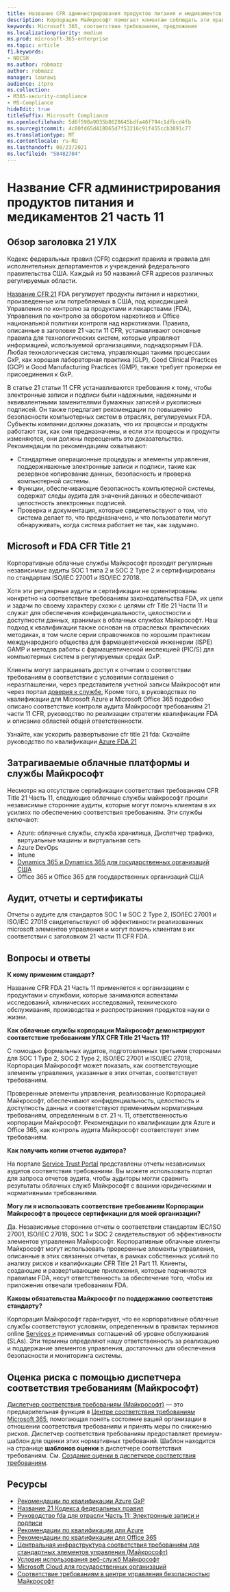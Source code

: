 ```yaml
---
title: Название CFR администрирования продуктов питания и медикаментов 21 часть 11
description: Корпорация Майкрософт помогает клиентам соблюдать эти правила администрирования пищевых продуктов и медикаментов США.
keywords: Microsoft 365, соответствие требованиям, предложения
ms.localizationpriority: medium
ms.prod: microsoft-365-enterprise
ms.topic: article
f1.keywords:
- NOCSH
ms.author: robmazz
author: robmazz
manager: laurawi
audience: itpro
ms.collection:
- M365-security-compliance
- MS-Compliance
hideEdit: true
titleSuffix: Microsoft Compliance
ms.openlocfilehash: 5d6f590a9035b8628645bdfa46f794c1dfbcd4fb
ms.sourcegitcommit: 4c00fd65d418065d7f53216c91f455ccb3891c77
ms.translationtype: MT
ms.contentlocale: ru-RU
ms.lasthandoff: 08/23/2021
ms.locfileid: "58482704"
---
```

# <a name="food-and-drug-administration-cfr-title-21-part-11"></a>Название CFR администрирования продуктов питания и медикаментов 21 часть 11

## <a name="fda-cfr-title-21-overview"></a>Обзор заголовка 21 УЛХ

Кодекс федеральных правил (CFR) содержит правила и правила для исполнительных департаментов и учреждений федерального правительства США. Каждый из 50 названий CFR адресов различных регулируемых области.

[Название CFR 21](https://aka.ms/FDA-CFR) FDA регулирует продукты питания и наркотики, произведенные или потребляемых в США, под юрисдикцией Управления по контролю за продуктами и лекарствами (FDA), Управления по контролю за оборотом наркотиков и Office национальной политики контроля над наркотиками. Правила, описанные в заголовке 21 части 11 CFR, устанавливают основные правила для технологических систем, которые управляют информацией, используемой организациями, поднадзорным FDA. Любая технологическая система, управляющая такими процессами GxP, как хорошая лабораторная практика (GLP), Good Clinical Practices (GCP) и Good Manufacturing Practices (GMP), также требует проверки ее присоединения к GxP.

В статье 21 статьи 11 CFR устанавливаются требования к тому, чтобы электронные записи и подписи были надежными, надежными и эквивалентными заменителями бумажных записей и рукописных подписей. Он также предлагает рекомендации по повышению безопасности компьютерных систем в отраслях, регулируемых FDA. Субъекты компании должны доказать, что их процессы и продукты работают так, как они предназначены, и если эти процессы и продукты изменяются, они должны переоценить это доказательство. Рекомендации по рекомендациям охватывают:

- Стандартные операционные процедуры и элементы управления, поддерживаюные электронные записи и подписи, такие как резервное копирование данных, безопасность и проверка компьютерной системы.
- Функции, обеспечивающие безопасность компьютерной системы, содержат следы аудита для значений данных и обеспечивают целостность электронных подписей.
- Проверка и документация, которые свидетельствуют о том, что система делает то, что предназначено, и что пользователи могут обнаруживать, когда система работает не так, как задумано.

## <a name="microsoft-and-fda-cfr-title-21"></a>Microsoft и FDA CFR Title 21

Корпоративные облачные службы Майкрософт проходят регулярные независимые аудиты SOC 1 типа 2 и SOC 2 Type 2 и сертифицированы по стандартам ISO/IEC 27001 и ISO/IEC 27018.

Хотя эти регулярные аудиты и сертификации не ориентированы конкретно на соответствие требованиям законодательства FDA, их цели и задачи по своему характеру схожи с целями cfr Title 21 Части 11 и служат для обеспечения конфиденциальности, целостности и доступности данных, хранимых в облачных службах Майкрософт. Наш подход к квалификации также основан на отраслевых практических методиках, в том числе серии справочников по хорошим практикам международного общества для фармацевтической инженерии (ISPE) GAMP и методов работы с фармацевтической инспекцией (PIC/S) для компьютерных систем в регулируемых средах GxP.

Клиенты могут запрашивать доступ к отчетам о соответствии требованиям в соответствии с условиями соглашения о неразглашлении, через представителя учетной записи Майкрософт или через портал [доверия к службе.](https://aka.ms/stphelp) Кроме того, в руководствах по квалификации для Microsoft Azure и Microsoft Office 365 подробно описано соответствие контроля аудита Майкрософт требованиям 21 части 11 CFR, руководство по реализации стратегии квалификации FDA и описание областей общей ответственности.

Узнайте, как ускорить развертывание cfr title 21 fda: Скачайте руководство по квалификации [Azure FDA 21](https://go.microsoft.com/fwlink/p/?linkid=2086604)

## <a name="microsoft-in-scope-cloud-platforms--services"></a>Затрагиваемые облачные платформы и службы Майкрософт

Несмотря на отсутствие сертификации соответствия требованиям CFR Title 21 Часть 11, следующие облачные службы майкрософт прошли независимые сторонние аудиты, которые могут помочь клиентам в их усилиях по обеспечению соответствия требованиям. Эти службы включают:

- Azure: облачные службы, служба хранилища, Диспетчер трафика, виртуальные машины и виртуальная сеть
- Azure DevOps
- Intune
- [Dynamics 365 и Dynamics 365 для государственных организаций США](https://aka.ms/d365-compliance-list)
- Office 365 и Office 365 для государственных организаций США

## <a name="audits-reports-and-certificates"></a>Аудит, отчеты и сертификаты

Отчеты о аудите для стандартов SOC 1 и SOC 2 Type 2, ISO/IEC 27001 и ISO/IEC 27018 свидетельствуют об эффективности реализованных microsoft элементов управления и могут помочь клиентам в их соответствии с заголовком 21 части 11 CFR FDA.

## <a name="frequently-asked-questions"></a>Вопросы и ответы

**К кому применим стандарт?**

Название CFR FDA 21 Часть 11 применяется к организациям с продуктами и службами, которые занимаются аспектами исследований, клинических исследований, технического обслуживания, производства и распространения продуктов науки о жизни.

**Как облачные службы корпорации Майкрософт демонстрируют соответствие требованиям УЛХ CFR Title 21 Часть 11?**

С помощью формальных аудитов, подготовленных третьими сторонами для SOC 1 Type 2, SOC 2 Type 2, ISO/IEC 27001 и ISO/IEC 27018, Корпорация Майкрософт может показать, как соответствующие элементы управления, указанные в этих отчетах, соответствует требованиям.

Проверенные элементы управления, реализованные Корпорацией Майкрософт, обеспечивают конфиденциальность, целостность и доступность данных и соответствуют применимым нормативным требованиям, определенным в ст. 21 ч. 11, ответственностью корпорации Майкрософт. Рекомендации по квалификации для Azure и Office 365, как контроль аудита Майкрософт соответствует этим требованиям.

**Как получить копии отчетов аудитора?**

На портале [Service Trust Portal](https://aka.ms/stphelp) представлены отчеты независимых аудитов соответствия требованиям. Вы можете использовать портал для запроса отчетов аудита, чтобы аудиторы могли сравнить результаты облачных служб Майкрософт с вашими юридическими и нормативными требованиями.

**Могу ли я использовать соответствие требованиям Корпорации Майкрософт в процессе сертификации для моей организации?**

Да. Независимые сторонние отчеты о соответствии стандартам IEC/ISO 27001, ISO/IEC 27018, SOC 1 и SOC 2 свидетельствуют об эффективности элементов управления Майкрософт. Корпоративные облачные клиенты Майкрософт могут использовать проверенные элементы управления, описанные в этих связанных отчетах, в рамках собственных усилий по анализу рисков и квалификации CFR Title 21 Part 11. Клиенты, создающие и развертывающие приложения, которые подчиняются правилам FDA, несут ответственность за обеспечение того, чтобы их приложения отвечали требованиям FDA.

**Каковы обязательства Майкрософт по поддержанию соответствия стандарту?**

Корпорация Майкрософт гарантирует, что ее корпоративные облачные службы соответствуют условиям, определенным в правилах терминов online [Services и](https://www.microsoftvolumelicensing.com/DocumentSearch.aspx?Mode=3&DocumentTypeId=31) применимых соглашений об уровне обслуживания (SLAs). Эти термины определяют нашу ответственность за реализацию и поддержание элементов управления, достаточных для обеспечения безопасности и мониторинга системы.

## <a name="use-microsoft-compliance-manager-to-assess-your-risk"></a>Оценка риска с помощью диспетчера соответствия требованиям (Майкрософт)

[Диспетчер соответствия требованиям (Майкрософт)](/microsoft-365/compliance/compliance-manager) — это предварительная функция в [Центре соответствия требованиям Microsoft 365](/microsoft-365/compliance/microsoft-365-compliance-center), помогающая понять состояние вашей организации в отношении соответствия требованиям и принять меры по снижению рисков. Диспетчер соответствия требованиям предоставляет премиум-шаблон для оценки этих нормативных требований. Шаблон находится на странице **шаблонов оценки** в диспетчере соответствия требованиям. См. [Создание оценки в диспетчере соответствия требованиям](/microsoft-365/compliance/compliance-manager-assessments).

## <a name="resources"></a>Ресурсы

- [Рекомендации по квалификации Azure GxP](https://aka.ms/gxpcompliance)
- [Название 21 Кодекса федеральных правил](https://aka.ms/FDA-CFR)
- [Руководство fda для отрасли Часть 11: Электронные записи и подписи](https://www.fda.gov/RegulatoryInformation/Guidances/ucm125067.htm)
- [Рекомендации по квалификации для Azure](https://aka.ms/azurefda21cfrpart11qualguide)
- [Рекомендации по квалификации для Office 365](https://aka.ms/o365-qualification-guideline)
- [Центральная инфраструктура соответствия требованиям для стандартных элементов управления (Майкрософт)](https://www.microsoft.com/trust-center/compliance/compliance-overview)
- [Условия использования веб-служб Майкрософт](https://aka.ms/Online-Services-Terms)
- [Microsoft Cloud для государственных организаций](https://aka.ms/govt-cloud)
- [Соответствие требованиям в центре управления безопасностью Майкрософт](https://www.microsoft.com/trust-center/compliance/compliance-overview)
